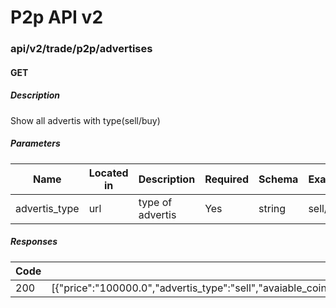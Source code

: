 # P2p API v2

### api/v2/trade/p2p/advertises
#### GET

##### Description

Show all advertis with type(sell/buy)

##### Parameters

| Name | Located in | Description | Required | Schema | Example
| ---- | ---------- | ----------- | -------- | ---- | ----
| advertis_type | url | type of advertis | Yes | string | sell/buy

##### Responses

| Code | Description | Schema |
| ---- | ----------- | ------ |
| 200 |  [{"price":"100000.0","advertis_type":"sell","avaiable_coin":"10000.0","upper_limit":"12345677.0","lower_limit":"123.0","description":"test"}]| ---


